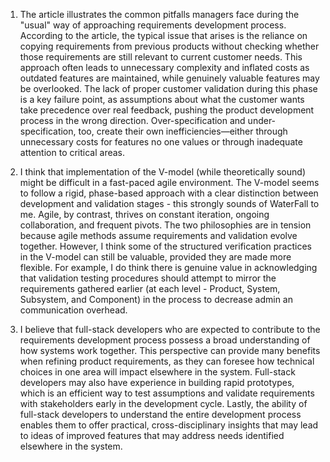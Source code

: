 1. The article illustrates the common pitfalls managers face during the "usual" way of approaching requirements development process. According to the article, the typical issue that arises is the reliance on copying requirements from previous products without checking whether those requirements are still relevant to current customer needs. This approach often leads to unnecessary complexity and inflated costs as outdated features are maintained, while genuinely valuable features may be overlooked. The lack of proper customer validation during this phase is a key failure point, as assumptions about what the customer wants take precedence over real feedback, pushing the product development process in the wrong direction. Over-specification and under-specification, too, create their own inefficiencies—either through unnecessary costs for features no one values or through inadequate attention to critical areas.

2. I think that implementation of the V-model (while theoretically sound) might be difficult in a fast-paced agile environment. The V-model seems to follow a rigid, phase-based approach with a clear distinction between development and validation stages - this strongly sounds of WaterFall to me. Agile, by contrast, thrives on constant iteration, ongoing collaboration, and frequent pivots. The two philosophies are in tension because agile methods assume requirements and validation evolve together. However, I think some of the structured verification practices in the V-model can still be valuable, provided they are made more flexible. For example, I do think there is genuine value in acknowledging that validation testing procedures should attempt to mirror the requirements gathered earlier (at each level - Product, System, Subsystem, and Component) in the process to decrease admin an communication overhead.

3. I believe that full-stack developers who are expected to contribute to the requirements development process possess a broad understanding of how systems work together. This perspective can provide many benefits when refining product requirements, as they can foresee how technical choices in one area will impact elsewhere in the system. Full-stack developers may also have experience in building rapid prototypes, which is an efficient way to test assumptions and validate requirements with stakeholders early in the development cycle. Lastly, the ability of full-stack developers to understand the entire development process enables them to offer practical, cross-disciplinary insights that may lead to ideas of improved features that may address needs identified elsewhere in the system.